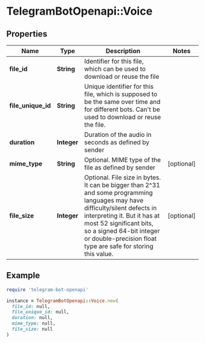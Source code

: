 # TelegramBotOpenapi::Voice

## Properties

| Name | Type | Description | Notes |
| ---- | ---- | ----------- | ----- |
| **file_id** | **String** | Identifier for this file, which can be used to download or reuse the file |  |
| **file_unique_id** | **String** | Unique identifier for this file, which is supposed to be the same over time and for different bots. Can&#39;t be used to download or reuse the file. |  |
| **duration** | **Integer** | Duration of the audio in seconds as defined by sender |  |
| **mime_type** | **String** | Optional. MIME type of the file as defined by sender | [optional] |
| **file_size** | **Integer** | Optional. File size in bytes. It can be bigger than 2^31 and some programming languages may have difficulty/silent defects in interpreting it. But it has at most 52 significant bits, so a signed 64-bit integer or double-precision float type are safe for storing this value. | [optional] |

## Example

```ruby
require 'telegram-bot-openapi'

instance = TelegramBotOpenapi::Voice.new(
  file_id: null,
  file_unique_id: null,
  duration: null,
  mime_type: null,
  file_size: null
)
```

